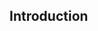 <div id="title">

## Introduction
</div>

<div id="body">

<include src="what/unit-inParent-asPanel.md" boilerplate />
<include src="validationVsVerification/unit-inParent-asPanel.md" boilerplate />

</div>